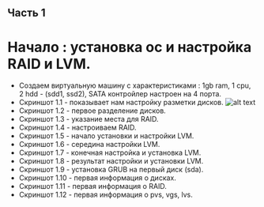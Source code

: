 ## Часть 1
# Начало : установка ос и настройка RAID и LVM.
- Создаем виртуальную машину с характеристиками : 1gb ram, 1 cpu, 2 hdd - (sdd1, ssd2), SATA контройлер настроен на 4 порта.
- Скриншот 1.1 - показывает нам настройку разметки дисков.
![alt text](part1/1.1png)
- Скриншот 1.2 - первое разделение дисков.
- Скриншот 1.3 - указание места для RAID.
- Скриншот 1.4 - настроиваем RAID.
- Скриншот 1.5 - начало установки и настройки LVM.
- Скриншот 1.6 - середина настройки LVM.
- Скриншот 1.7 - конечная настройка и установка LVM.
- Скриншот 1.8 - результат настройки и установки LVM.
- Скриншот 1.9 - установка GRUB на первый диск (sda).
- Скриншот 1.10 - первая информация о дисках.
- Скриншот 1.11 - первая информация о RAID.
- Скриншот 1.12 - первая информация о pvs, vgs, lvs.

